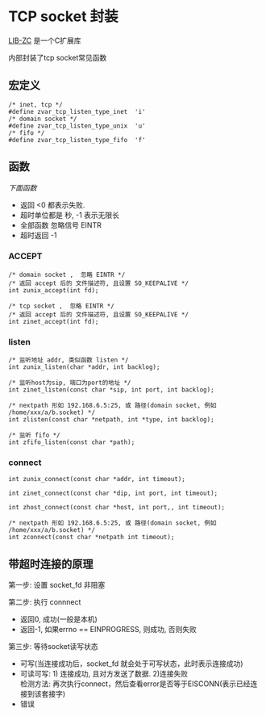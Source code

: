 # TCP socket 封装

[LIB-ZC](https://gitee.com/linuxmail/lib-zc) 是一个C扩展库

内部封装了tcp socket常见函数

## 宏定义

```
/* inet, tcp */
#define zvar_tcp_listen_type_inet  'i'
/* domain socket */
#define zvar_tcp_listen_type_unix  'u'
/* fifo */
#define zvar_tcp_listen_type_fifo  'f'
```

## 函数

*下面函数*

- 返回 <0 都表示失败.
- 超时单位都是 秒, -1 表示无限长
- 全部函数 忽略信号 EINTR
- 超时返回 -1 

### ACCEPT

```
/* domain socket ,  忽略 EINTR */
/* 返回 accept 后的 文件描述符, 且设置 SO_KEEPALIVE */
int zunix_accept(int fd);

/* tcp socket ,  忽略 EINTR */
/* 返回 accept 后的 文件描述符, 且设置 SO_KEEPALIVE */
int zinet_accept(int fd);
```

### listen

```
/* 监听地址 addr, 类似函数 listen */
int zunix_listen(char *addr, int backlog);

/* 监听host为sip, 端口为port的地址 */
int zinet_listen(const char *sip, int port, int backlog);

/* nextpath 形如 192.168.6.5:25, 或 路径(domain socket, 例如 /home/xxx/a/b.socket) */
int zlisten(const char *netpath, int *type, int backlog);

/* 监听 fifo */
int zfifo_listen(const char *path);
```

### connect

```
int zunix_connect(const char *addr, int timeout);

int zinet_connect(const char *dip, int port, int timeout);

int zhost_connect(const char *host, int port,, int timeout);

/* nextpath 形如 192.168.6.5:25, 或 路径(domain socket, 例如 /home/xxx/a/b.socket) */
int zconnect(const char *netpath int timeout);
```

## 带超时连接的原理

第一步: 设置 socket_fd 非阻塞

第二步:  执行 connnect

- 返回0,  成功(一般是本机)
- 返回-1, 如果errno == EINPROGRESS, 则成功, 否则失败

第三步:  等待socket读写状态

- 可写(当连接成功后，socket\_fd 就会处于可写状态，此时表示连接成功)
- 可读可写: 1) 连接成功, 且对方发送了数据. 2)连接失败<BR>检测方法: 再次执行connect，然后查看error是否等于EISCONN(表示已经连接到该套接字)
- 错误

